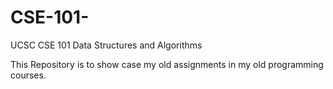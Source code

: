# CSE-101-
UCSC CSE 101 Data Structures and Algorithms 


This Repository is to show case my old assignments in my old programming courses. 
